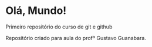 # Olá, Mundo!
Primeiro repositório do curso de git e github


Repositório criado para aula do profº Gustavo Guanabara.

